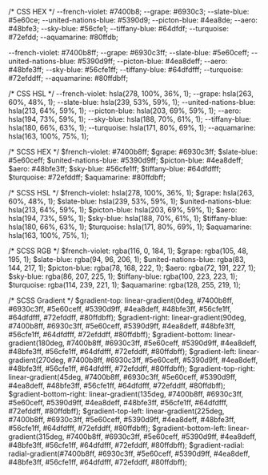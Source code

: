 /* CSS HEX */
--french-violet: #7400b8;
--grape: #6930c3;
--slate-blue: #5e60ce;
--united-nations-blue: #5390d9;
--picton-blue: #4ea8de;
--aero: #48bfe3;
--sky-blue: #56cfe1;
--tiffany-blue: #64dfdf;
--turquoise: #72efdd;
--aquamarine: #80ffdb;

--french-violet: #7400b8ff;
--grape: #6930c3ff;
--slate-blue: #5e60ceff;
--united-nations-blue: #5390d9ff;
--picton-blue: #4ea8deff;
--aero: #48bfe3ff;
--sky-blue: #56cfe1ff;
--tiffany-blue: #64dfdfff;
--turquoise: #72efddff;
--aquamarine: #80ffdbff;

/* CSS HSL */
--french-violet: hsla(278, 100%, 36%, 1);
--grape: hsla(263, 60%, 48%, 1);
--slate-blue: hsla(239, 53%, 59%, 1);
--united-nations-blue: hsla(213, 64%, 59%, 1);
--picton-blue: hsla(203, 69%, 59%, 1);
--aero: hsla(194, 73%, 59%, 1);
--sky-blue: hsla(188, 70%, 61%, 1);
--tiffany-blue: hsla(180, 66%, 63%, 1);
--turquoise: hsla(171, 80%, 69%, 1);
--aquamarine: hsla(163, 100%, 75%, 1);

/* SCSS HEX */
$french-violet: #7400b8ff;
$grape: #6930c3ff;
$slate-blue: #5e60ceff;
$united-nations-blue: #5390d9ff;
$picton-blue: #4ea8deff;
$aero: #48bfe3ff;
$sky-blue: #56cfe1ff;
$tiffany-blue: #64dfdfff;
$turquoise: #72efddff;
$aquamarine: #80ffdbff;

/* SCSS HSL */
$french-violet: hsla(278, 100%, 36%, 1);
$grape: hsla(263, 60%, 48%, 1);
$slate-blue: hsla(239, 53%, 59%, 1);
$united-nations-blue: hsla(213, 64%, 59%, 1);
$picton-blue: hsla(203, 69%, 59%, 1);
$aero: hsla(194, 73%, 59%, 1);
$sky-blue: hsla(188, 70%, 61%, 1);
$tiffany-blue: hsla(180, 66%, 63%, 1);
$turquoise: hsla(171, 80%, 69%, 1);
$aquamarine: hsla(163, 100%, 75%, 1);

/* SCSS RGB */
$french-violet: rgba(116, 0, 184, 1);
$grape: rgba(105, 48, 195, 1);
$slate-blue: rgba(94, 96, 206, 1);
$united-nations-blue: rgba(83, 144, 217, 1);
$picton-blue: rgba(78, 168, 222, 1);
$aero: rgba(72, 191, 227, 1);
$sky-blue: rgba(86, 207, 225, 1);
$tiffany-blue: rgba(100, 223, 223, 1);
$turquoise: rgba(114, 239, 221, 1);
$aquamarine: rgba(128, 255, 219, 1);

/* SCSS Gradient */
$gradient-top: linear-gradient(0deg, #7400b8ff, #6930c3ff, #5e60ceff, #5390d9ff, #4ea8deff, #48bfe3ff, #56cfe1ff, #64dfdfff, #72efddff, #80ffdbff);
$gradient-right: linear-gradient(90deg, #7400b8ff, #6930c3ff, #5e60ceff, #5390d9ff, #4ea8deff, #48bfe3ff, #56cfe1ff, #64dfdfff, #72efddff, #80ffdbff);
$gradient-bottom: linear-gradient(180deg, #7400b8ff, #6930c3ff, #5e60ceff, #5390d9ff, #4ea8deff, #48bfe3ff, #56cfe1ff, #64dfdfff, #72efddff, #80ffdbff);
$gradient-left: linear-gradient(270deg, #7400b8ff, #6930c3ff, #5e60ceff, #5390d9ff, #4ea8deff, #48bfe3ff, #56cfe1ff, #64dfdfff, #72efddff, #80ffdbff);
$gradient-top-right: linear-gradient(45deg, #7400b8ff, #6930c3ff, #5e60ceff, #5390d9ff, #4ea8deff, #48bfe3ff, #56cfe1ff, #64dfdfff, #72efddff, #80ffdbff);
$gradient-bottom-right: linear-gradient(135deg, #7400b8ff, #6930c3ff, #5e60ceff, #5390d9ff, #4ea8deff, #48bfe3ff, #56cfe1ff, #64dfdfff, #72efddff, #80ffdbff);
$gradient-top-left: linear-gradient(225deg, #7400b8ff, #6930c3ff, #5e60ceff, #5390d9ff, #4ea8deff, #48bfe3ff, #56cfe1ff, #64dfdfff, #72efddff, #80ffdbff);
$gradient-bottom-left: linear-gradient(315deg, #7400b8ff, #6930c3ff, #5e60ceff, #5390d9ff, #4ea8deff, #48bfe3ff, #56cfe1ff, #64dfdfff, #72efddff, #80ffdbff);
$gradient-radial: radial-gradient(#7400b8ff, #6930c3ff, #5e60ceff, #5390d9ff, #4ea8deff, #48bfe3ff, #56cfe1ff, #64dfdfff, #72efddff, #80ffdbff);
